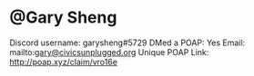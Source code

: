 # @Gary Sheng

Discord username: garysheng#5729
DMed a POAP: Yes
Email: mailto:gary@civicsunplugged.org
Unique POAP Link: http://poap.xyz/claim/vro16e
